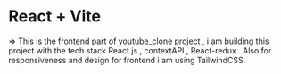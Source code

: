# React + Vite

=> This is the frontend part of youtube_clone project , i am building this project with the tech stack React.js , contextAPI , React-redux . Also for responsiveness and design for frontend i am using TailwindCSS. 
